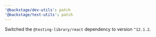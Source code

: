 ```yaml
---
'@backstage/dev-utils': patch
'@backstage/test-utils': patch
---
```


Switched the `@testing-library/react` dependency to version `^12.1.2`.
